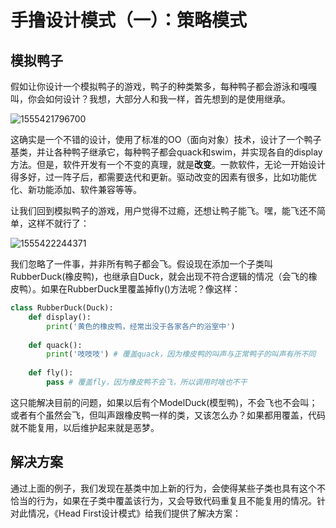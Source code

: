 # 手撸设计模式（一）：策略模式

## 模拟鸭子

假如让你设计一个模拟鸭子的游戏，鸭子的种类繁多，每种鸭子都会游泳和嘎嘎叫，你会如何设计？我想，大部分人和我一样，首先想到的是使用继承。

![1555421796700](C:\Users\ethan\Pictures\ProcessOn\strategy\模拟鸭子.png)

这确实是一个不错的设计，使用了标准的OO（面向对象）技术，设计了一个鸭子基类，并让各种鸭子继承它，每种鸭子都会quack和swim，并实现各自的display方法。但是，软件开发有一个不变的真理，就是**改变**。一款软件，无论一开始设计得多好，过一阵子后，都需要迭代和更新。驱动改变的因素有很多，比如功能优化、新功能添加、软件兼容等等。

让我们回到模拟鸭子的游戏，用户觉得不过瘾，还想让鸭子能飞。嘿，能飞还不简单，这样不就行了：

![1555422244371](C:\Users\ethan\Pictures\ProcessOn\strategy\模拟鸭子(1).png)

我们忽略了一件事，并非所有鸭子都会飞。假设现在添加一个子类叫RubberDuck(橡皮鸭)，也继承自Duck，就会出现不符合逻辑的情况（会飞的橡皮鸭）。如果在RubberDuck里覆盖掉fly()方法呢？像这样：

```python
class RubberDuck(Duck):
    def display():
        print('黄色的橡皮鸭，经常出没于各家各户的浴室中')
    
    def quack():
        print('吱吱吱') # 覆盖quack，因为橡皮鸭的叫声与正常鸭子的叫声有所不同
    
    def fly():
        pass # 覆盖fly，因为橡皮鸭不会飞，所以调用时啥也不干
```

这只能解决目前的问题，如果以后有个ModelDuck(模型鸭)，不会飞也不会叫；或者有个虽然会飞，但叫声跟橡皮鸭一样的类，又该怎么办？如果都用覆盖，代码就不能复用，以后维护起来就是恶梦。

## 解决方案

通过上面的例子，我们发现在基类中加上新的行为，会使得某些子类也具有这个不恰当的行为，如果在子类中覆盖该行为，又会导致代码重复且不能复用的情况。针对此情况，《Head First设计模式》给我们提供了解决方案：






